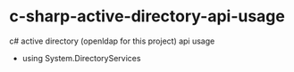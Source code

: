 # c-sharp-active-directory-api-usage

c# active directory (openldap for this project) api usage
* using System.DirectoryServices 
